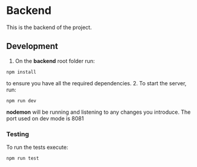 # Backend

This is the backend of the project. 

## Development

1. On the **backend** root folder run: 
```
npm install
```
to ensure you have all the required dependencies.
2. To start the server, run:
```
npm run dev
```
**nodemon** will be running and listening to any changes you introduce. The port used on dev mode is 8081


### Testing
To run the tests execute:
```
npm run test
```